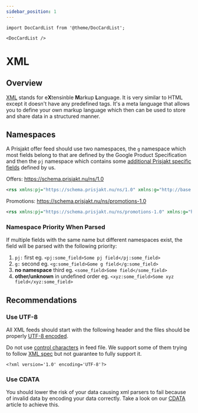 ```yaml
---
sidebar_position: 1
---
```


```mdx-code-block
import DocCardList from '@theme/DocCardList';

<DocCardList />
```


# XML

## Overview

[XML](https://en.wikipedia.org/wiki/XML) stands for e**X**tensinble **M**arkup **L**anguage. It is very similar to HTML except it doesn't have any predefined tags. It's a meta language that allows you to define your own markup language which then can be used to store and share data in a structured manner.

## Namespaces
A Prisjakt offer feed should use two namespaces, the `g` namespace which most fields belong to that are defined by the Google Product Specification and then the `pj` namespace which contains some [additional Prisjakt specific fields](/feeds/offer/formats/prisjakt_xml/#prisjakt-specific-fields) defined by us.

Offers: https://schema.prisjakt.nu/ns/1.0

```xml
<rss xmlns:pj="https://schema.prisjakt.nu/ns/1.0" xmlns:g="http://base.google.com/ns/1.0" version="3.0">
```

Promotions: https://schema.prisjakt.nu/ns/promotions-1.0

```xml
<rss xmlns:pj="https://schema.prisjakt.nu/ns/promotions-1.0" xmlns:g="http://base.google.com/ns/1.0" version="3.0">
```

### Namespace Priority When Parsed

If multiple fields with the same name but different namespaces exist, the field will be parsed with the following priority:

1. `pj:` first eg. `<pj:some_field>Some pj field</pj:some_field>`
1. `g:` second eg. `<g:some_field>Gome g field</g:some_field>`
1. **no namespace** third eg. `<some_field>Some field</some_field>`
1. **other/unknown** in undefined order eg. `<xyz:some_field>Some xyz field</xyz:some_field>`

## Recommendations

### Use UTF-8

All XML feeds should start with the following header and the files should be properly [UTF-8 encoded](/advanced/file-encoding.md).

Do not use [control characters](https://en.wikipedia.org/wiki/Control_character) in feed file. We support some of them trying to follow [XML spec](https://en.wikipedia.org/wiki/Valid_characters_in_XML) but not guarantee to fully support it.

```
<?xml version='1.0' encoding='UTF-8'?>
```

### Use CDATA

You should lower the risk of your data causing xml parsers to fail because of invalid data by encoding your data correctly. Take a look on our [CDATA](/advanced/xml/cdata.md) article to achieve this.

